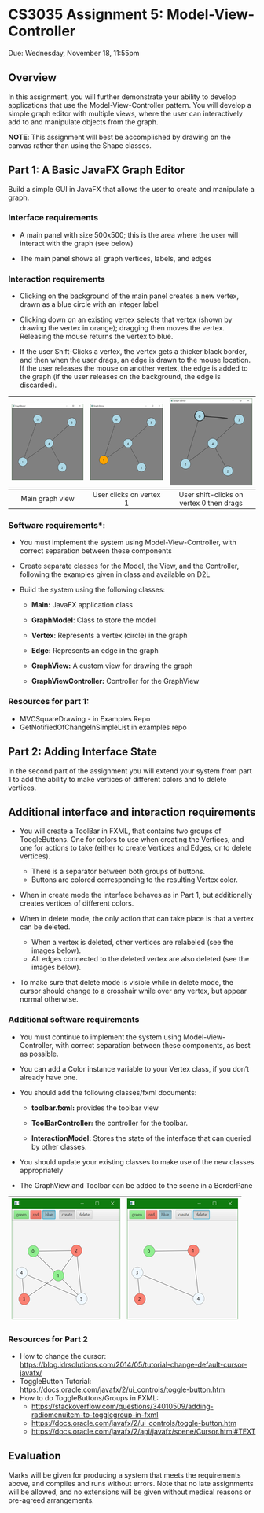 # CS3035 Assignment 5: Model-View-Controller

Due: Wednesday, November 18, 11:55pm

Overview
--------

In this assignment, you will further demonstrate your ability to develop
applications that use the Model-View-Controller pattern. You will
develop a simple graph editor with multiple views, where the user can
interactively add to and manipulate objects from the graph.

**NOTE**: This assignment will best be accomplished by drawing on the canvas rather than using the Shape classes. 

Part 1: A Basic JavaFX Graph Editor
-----------------------------------

Build a simple GUI in JavaFX that allows the user to create and
manipulate a graph.

### Interface requirements

- A main panel with size 500x500; this is the area where the user will
    interact with the graph (see below)

- The main panel shows all graph vertices, labels, and edges

### Interaction requirements

- Clicking on the background of the main panel creates a new vertex, drawn as a blue circle with an integer label

- Clicking down on an existing vertex selects that vertex (shown by drawing the vertex in orange); dragging then moves the vertex. Releasing the mouse returns the vertex to blue.

- If the user Shift-Clicks a vertex, the vertex gets a thicker black border, and then when the user drags, an edge is drawn to the mouse location. If the user releases the mouse on another vertex, the edge is added to the graph (if the user releases on the background, the edge is discarded).

| ![](media/Picture1.png) | ![](media/Picture2.png) |![](media/Picture3.png) |
|:---:|:---:|:---:|
|  Main graph view | User clicks on vertex 1 | User shift-clicks on vertex 0 then drags |

### Software requirements*:

- You must implement the system using Model-View-Controller, with
    correct separation between these components

- Create separate classes for the Model, the View, and the Controller,
    following the examples given in class and available on D2L

- Build the system using the following classes:
  - **Main:** JavaFX application class

  - **GraphModel**: Class to store the model

  - **Vertex**: Represents a vertex (circle) in the graph

  - **Edge:** Represents an edge in the graph

  - **GraphView:** A custom view for drawing the graph
  - **GraphViewController:** Controller for the GraphView

### Resources for part 1:
- MVCSquareDrawing - in Examples Repo
- GetNotifiedOfChangeInSimpleList in examples repo

Part 2: Adding Interface State 
-------------------------------

In the second part of the assignment you will extend your system from
part 1 to add the ability to make vertices of different colors and to
delete vertices.

## Additional interface and interaction requirements

- You will create a ToolBar in FXML, that contains two groups of ToogleButtons. One for colors to use when creating the Vertices, and one for actions to take (either to create Vertices and Edges, or to delete vertices).
   - There is a separator between both groups of buttons.
   - Buttons are colored corresponding to the resulting Vertex color.
- When in create mode the interface behaves as in Part 1, but additionally creates vertices of different colors.
- When in delete mode, the only action that can take place is that a vertex can be deleted.
   - When a vertex is deleted, other vertices are relabeled (see the images below).
   - All edges connected to the deleted vertex are also deleted (see
        the images below).

-   To make sure that delete mode is visible while in delete mode, the
    cursor should change to a crosshair while over any vertex, but
    appear normal otherwise.

### Additional software requirements

-   You must continue to implement the system using
    Model-View-Controller, with correct separation between these
    components, as best as possible.

-   You can add a Color instance variable to your Vertex class, if you
    don’t already have one.

-   You should add the following classes/fxml documents:

    -   **toolbar.fxml:** provides the toolbar view

    -   **ToolBarController:** the controller for the toolbar.

    -   **InteractionModel:** Stores the state of the interface that can
        queried by other classes.

-   You should update your existing classes to make use of the new
    classes appropriately

-   The GraphView and Toolbar can be added to the scene in a BorderPane

| ![](media/Picture4.png) | ![](media/Picture5.png) |
|:---:|:---:|


### Resources for Part 2
- How to change the cursor: <https://blog.idrsolutions.com/2014/05/tutorial-change-default-cursor-javafx/>
- ToggleButton Tutorial:
    <https://docs.oracle.com/javafx/2/ui_controls/toggle-button.htm>
- How to do ToggleButtons/Groups in FXML:
  - <https://stackoverflow.com/questions/34010509/adding-radiomenuitem-to-togglegroup-in-fxml>
  - <https://docs.oracle.com/javafx/2/ui_controls/toggle-button.htm>
  - <https://docs.oracle.com/javafx/2/api/javafx/scene/Cursor.html#TEXT>



Evaluation 
-----------

Marks will be given for producing a system that meets the requirements above, and compiles and runs without errors. Note that no late assignments will be allowed, and no extensions will be given without medical reasons or pre-agreed arrangements.
